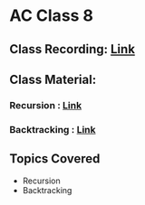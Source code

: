 # AC Class 8

## Class Recording: [Link]()

## Class Material: 
### Recursion : [Link](https://drive.google.com/file/d/17R47lJeVIZMQON-GZn1e5by-Wxpbco88/view?usp=sharing)
### Backtracking :     [Link]()
## Topics Covered
- Recursion
- Backtracking
